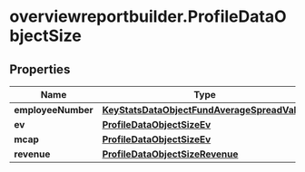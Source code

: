 # overviewreportbuilder.ProfileDataObjectSize

## Properties

Name | Type | Description | Notes
------------ | ------------- | ------------- | -------------
**employeeNumber** | [**KeyStatsDataObjectFundAverageSpreadValue**](KeyStatsDataObjectFundAverageSpreadValue.md) |  | 
**ev** | [**ProfileDataObjectSizeEv**](ProfileDataObjectSizeEv.md) |  | 
**mcap** | [**ProfileDataObjectSizeEv**](ProfileDataObjectSizeEv.md) |  | 
**revenue** | [**ProfileDataObjectSizeRevenue**](ProfileDataObjectSizeRevenue.md) |  | 


